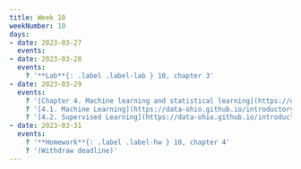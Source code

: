 ```yaml
---
title: Week 10
weekNumber: 10
days:
- date: 2023-03-27
  events:
- date: 2023-03-28
  events:
    ? '**Lab**{: .label .label-lab } 10, chapter 3'
- date: 2023-03-29
  events:
    ? '[Chapter 4. Machine learning and statistical learning](https://data-ohio.github.io/introductory-data-science/4/4_learning.html)'
    ? '[4.1. Machine Learning](https://data-ohio.github.io/introductory-data-science/4/1/4_1_machine.html)'
    ? '[4.2. Supervised Learning](https://data-ohio.github.io/introductory-data-science/4/2/4_2_supervised.html)'
- date: 2023-03-31
  events:
    ? '**Homework**{: .label .label-hw } 10, chapter 4'
    ? '(Withdraw deadline)'
---
```

